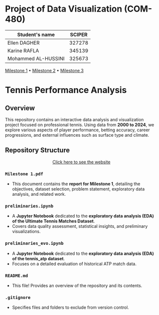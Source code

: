 # Project of Data Visualization (COM-480)

| Student's name | SCIPER |
| -------------- | ------ |
|Ellen DAGHER| 327278 |
|Karine RAFLA| 345139|
|Mohammed AL-HUSSINI| 325673|

[Milestone 1](#milestone-1) • [Milestone 2](#milestone-2) • [Milestone 3](#milestone-3)

# Tennis Performance Analysis

## Overview
This repository contains an interactive data analysis and visualization project focused on professional tennis. Using data from **2000 to 2024**, we explore various aspects of player performance, betting accuracy, career progressions, and external influences such as surface type and climate.

## Repository Structure




<p align="center">
     <a href="https://com-480-data-visualization.github.io/SmashData/">Click here to see the website</a>
</p>


### `Milestone 1.pdf`
- This document contains the **report for Milestone 1**, detailing the objectives, dataset selection, problem statement, exploratory data analysis, and related work.

### `preliminaries.ipynb`
- A **Jupyter Notebook** dedicated to the **exploratory data analysis (EDA) of the Ultimate Tennis Matches Dataset**.
- Covers data quality assessment, statistical insights, and preliminary visualizations.

### `preliminaries_evo.ipynb`
- A **Jupyter Notebook** dedicated to the **exploratory data analysis (EDA) of the tennis_atp dataset**.
- Focuses on a detailed evaluation of historical ATP match data.

### `README.md`
- This file! Provides an overview of the repository and its contents.

###  `.gitignore`
- Specifies files and folders to exclude from version control.
